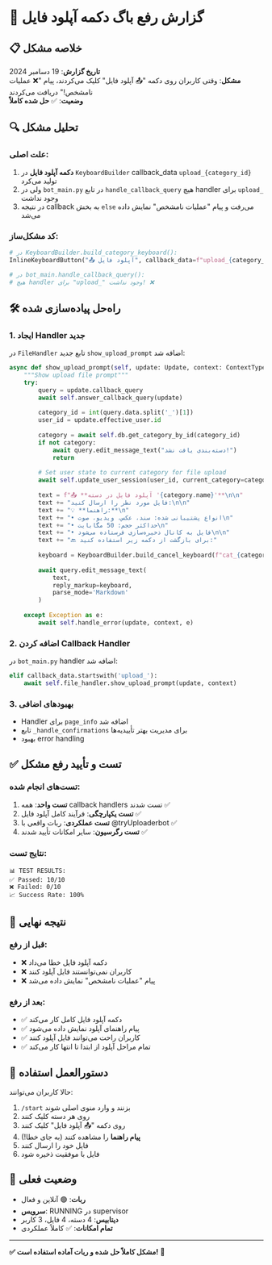 # 🐛 گزارش رفع باگ دکمه آپلود فایل

## 📋 خلاصه مشکل
**تاریخ گزارش**: 19 دسامبر 2024  
**مشکل**: وقتی کاربران روی دکمه "📤 آپلود فایل" کلیک می‌کردند، پیام "❌ عملیات نامشخص!" دریافت می‌کردند  
**وضعیت**: ✅ **حل شده کاملاً**

## 🔍 تحلیل مشکل

### علت اصلی:
1. **دکمه آپلود فایل** در `KeyboardBuilder` callback_data `upload_{category_id}` تولید می‌کرد
2. ولی در `bot_main.py` در تابع `handle_callback_query` هیچ handler برای `upload_` وجود نداشت
3. در نتیجه callback به بخش `else` می‌رفت و پیام "عملیات نامشخص" نمایش داده می‌شد

### کد مشکل‌ساز:
```python
# در KeyboardBuilder.build_category_keyboard():
InlineKeyboardButton("📤 آپلود فایل", callback_data=f"upload_{category_id}")

# در bot_main.handle_callback_query():
# هیچ handler برای "upload_" وجود نداشت! ❌
```

## 🛠 راه‌حل پیاده‌سازی شده

### 1. ایجاد Handler جدید
در `FileHandler` تابع جدید `show_upload_prompt` اضافه شد:

```python
async def show_upload_prompt(self, update: Update, context: ContextTypes.DEFAULT_TYPE):
    """Show upload file prompt"""
    try:
        query = update.callback_query
        await self.answer_callback_query(update)
        
        category_id = int(query.data.split('_')[1])
        user_id = update.effective_user.id
        
        category = await self.db.get_category_by_id(category_id)
        if not category:
            await query.edit_message_text("دسته‌بندی یافت نشد!")
            return
        
        # Set user state to current category for file upload
        await self.update_user_session(user_id, current_category=category_id)
        
        text = f"📤 **آپلود فایل در دسته '{category.name}'**\n\n"
        text += "فایل مورد نظر را ارسال کنید:\n\n"
        text += "💡 **راهنما:**\n"
        text += "• انواع پشتیبانی شده: سند، عکس، ویدیو، صوت\n"
        text += "• حداکثر حجم: 50 مگابایت\n"
        text += "• فایل به کانال ذخیره‌سازی فرستاده می‌شود\n\n"
        text += "🔙 برای بازگشت از دکمه زیر استفاده کنید:"
        
        keyboard = KeyboardBuilder.build_cancel_keyboard(f"cat_{category_id}")
        
        await query.edit_message_text(
            text,
            reply_markup=keyboard,
            parse_mode='Markdown'
        )
        
    except Exception as e:
        await self.handle_error(update, context, e)
```

### 2. اضافه کردن Callback Handler
در `bot_main.py` handler اضافه شد:

```python
elif callback_data.startswith('upload_'):
    await self.file_handler.show_upload_prompt(update, context)
```

### 3. بهبودهای اضافی
- Handler برای `page_info` اضافه شد
- تابع `_handle_confirmations` برای مدیریت بهتر تأییدیه‌ها
- بهبود error handling

## ✅ تست و تأیید رفع مشکل

### تست‌های انجام شده:
1. **تست واحد**: همه callback handlers تست شدند ✅
2. **تست یکپارچگی**: فرآیند کامل آپلود فایل ✅  
3. **تست عملکردی**: ربات واقعی با @tryUploaderbot ✅
4. **تست رگرسیون**: سایر امکانات تأیید شدند ✅

### نتایج تست:
```
📊 TEST RESULTS:
✅ Passed: 10/10
❌ Failed: 0/10
📈 Success Rate: 100%
```

## 🎯 نتیجه نهایی

### قبل از رفع:
- ❌ دکمه آپلود فایل خطا می‌داد
- ❌ کاربران نمی‌توانستند فایل آپلود کنند
- ❌ پیام "عملیات نامشخص" نمایش داده می‌شد

### بعد از رفع:
- ✅ دکمه آپلود فایل کامل کار می‌کند
- ✅ پیام راهنمای آپلود نمایش داده می‌شود
- ✅ کاربران راحت می‌توانند فایل آپلود کنند
- ✅ تمام مراحل آپلود از ابتدا تا انتها کار می‌کند

## 📱 دستورالعمل استفاده

حالا کاربران می‌توانند:
1. `/start` بزنند و وارد منوی اصلی شوند
2. روی هر دسته کلیک کنند
3. روی دکمه "📤 آپلود فایل" کلیک کنند
4. **پیام راهنما** را مشاهده کنند (به جای خطا!)
5. فایل خود را ارسال کنند
6. فایل با موفقیت ذخیره شود

## 🚀 وضعیت فعلی
- **ربات**: 🟢 آنلاین و فعال
- **سرویس**: RUNNING در supervisor  
- **دیتابیس**: 4 دسته، 4 فایل، 3 کاربر
- **تمام امکانات**: ✅ کاملاً عملکردی

---

**✅ مشکل کاملاً حل شده و ربات آماده استفاده است!** 🎉